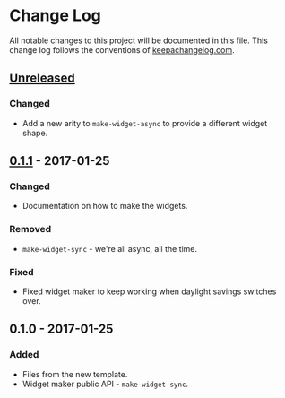 # Change Log
All notable changes to this project will be documented in this file. This change log follows the conventions of [keepachangelog.com](http://keepachangelog.com/).

## [Unreleased]
### Changed
- Add a new arity to `make-widget-async` to provide a different widget shape.

## [0.1.1] - 2017-01-25
### Changed
- Documentation on how to make the widgets.

### Removed
- `make-widget-sync` - we're all async, all the time.

### Fixed
- Fixed widget maker to keep working when daylight savings switches over.

## 0.1.0 - 2017-01-25
### Added
- Files from the new template.
- Widget maker public API - `make-widget-sync`.

[Unreleased]: https://github.com/your-name/genome/compare/0.1.1...HEAD
[0.1.1]: https://github.com/your-name/genome/compare/0.1.0...0.1.1
